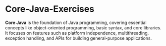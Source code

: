 # Core-Java-Exercises
**Core Java** is the foundation of Java programming, covering essential concepts like object-oriented programming, basic syntax, and core libraries. It focuses on features such as platform independence, multithreading, exception handling, and APIs for building general-purpose applications.
